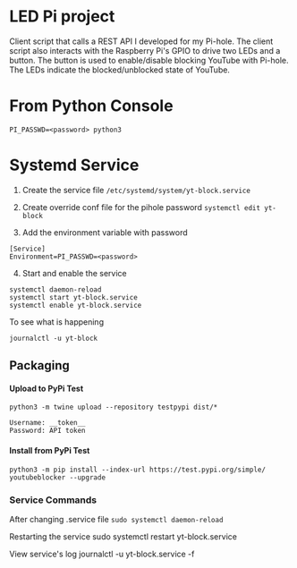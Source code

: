 # LED Pi project

Client script that calls a REST API I developed for my Pi-hole. The client script also interacts with the Raspberry Pi's
GPIO to drive two LEDs and a button. The button is used to enable/disable blocking YouTube with Pi-hole. The LEDs
indicate the blocked/unblocked state of YouTube.

# From Python Console

`PI_PASSWD=<password> python3`

# Systemd Service

1. Create the service file
   `/etc/systemd/system/yt-block.service`

2. Create override conf file for the pihole password `systemctl edit yt-block`

3. Add the environment variable with password

```
[Service]
Environment=PI_PASSWD=<password>
```

4. Start and enable the service

```
systemctl daemon-reload
systemctl start yt-block.service
systemctl enable yt-block.service

```

To see what is happening

`journalctl -u yt-block`

## Packaging

#### Upload to PyPi Test

    python3 -m twine upload --repository testpypi dist/*

    Username: __token__
    Password: API token

#### Install from PyPi Test

    python3 -m pip install --index-url https://test.pypi.org/simple/ youtubeblocker --upgrade

### Service Commands

After changing .service file
`sudo systemctl daemon-reload`

Restarting the service sudo systemctl restart yt-block.service

View service's log journalctl -u yt-block.service -f